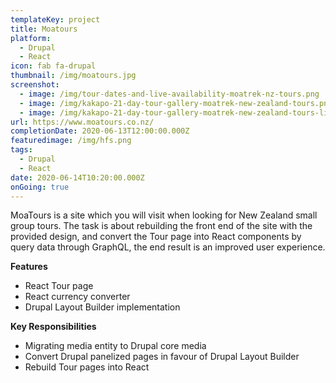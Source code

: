 ```yaml
---
templateKey: project
title: Moatours
platform:
  - Drupal
  - React
icon: fab fa-drupal
thumbnail: /img/moatours.jpg
screenshot:
  - image: /img/tour-dates-and-live-availability-moatrek-nz-tours.png
  - image: /img/kakapo-21-day-tour-gallery-moatrek-new-zealand-tours.png
  - image: /img/kakapo-21-day-tour-gallery-moatrek-new-zealand-tours-lightbox.png
url: https://www.moatours.co.nz/
completionDate: 2020-06-13T12:00:00.000Z
featuredimage: /img/hfs.png
tags:
  - Drupal
  - React
date: 2020-06-14T10:20:00.000Z
onGoing: true
---
```

MoaTours is a site which you will visit when looking for New Zealand small group tours. The task is about rebuilding the front end of the site with the provided design, and convert the Tour page into React components by query data through GraphQL, the end result is an improved user experience.

**Features**

* React Tour page
* React currency converter
* Drupal Layout Builder implementation

**Key Responsibilities**

* Migrating media entity to Drupal core media
* Convert Drupal panelized pages in favour of Drupal Layout Builder 
* Rebuild Tour pages into React